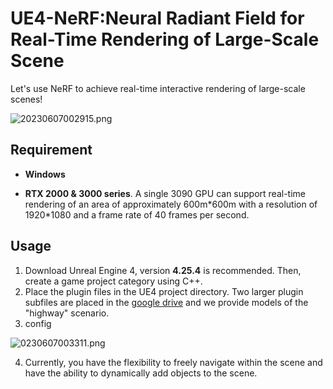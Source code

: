 # UE4-NeRF:Neural Radiant Field for Real-Time Rendering of Large-Scale Scene

Let's use NeRF to achieve real-time interactive rendering of large-scale scenes!

![20230607002915.png](https://s2.loli.net/2023/06/07/YZU931vW7iD6ATa.png)



## Requirement

- **Windows**

- **RTX 2000 & 3000 series**. A single 3090 GPU can support real-time rendering of an area of approximately 600m\*600m with a resolution of 1920*1080 and a frame rate of 40 frames per second.

## Usage

1. Download Unreal Engine 4,  version **4.25.4** is recommended. Then, create a game project category using C++.
2. Place the plugin files in the UE4 project directory.  Two larger plugin subfiles are placed in the [google drive](https://drive.google.com/drive/folders/19PKH6zTlA1YpuhG0BNINHeWH-7CKiHzm?usp=drive_link) and we provide  models of the "highway" scenario.
3. config

![0230607003311.png](https://s2.loli.net/2023/06/07/nrRm7HuWLJX1Uzk.png)

4. Currently, you have the flexibility to freely navigate within the scene and have the ability to dynamically add objects to the scene.



